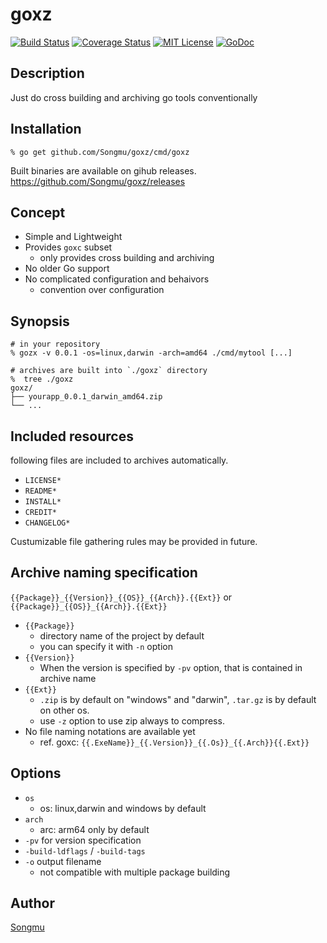 goxz
=======

[![Build Status](https://travis-ci.org/Songmu/goxz.png?branch=master)][travis]
[![Coverage Status](https://coveralls.io/repos/Songmu/goxz/badge.png?branch=master)][coveralls]
[![MIT License](http://img.shields.io/badge/license-MIT-blue.svg?style=flat-square)][license]
[![GoDoc](https://godoc.org/github.com/Songmu/goxz?status.svg)][godoc]

[travis]: https://travis-ci.org/Songmu/goxz
[coveralls]: https://coveralls.io/r/Songmu/goxz?branch=master
[license]: https://github.com/Songmu/goxz/blob/master/LICENSE
[godoc]: https://godoc.org/github.com/Songmu/goxz

## Description

Just do cross building and archiving go tools conventionally

## Installation

    % go get github.com/Songmu/goxz/cmd/goxz

Built binaries are available on gihub releases.
<https://github.com/Songmu/goxz/releases>

## Concept

- Simple and Lightweight
- Provides `goxc` subset
  - only provides cross building and archiving
- No older Go support
- No complicated configuration and behaivors
  - convention over configuration

## Synopsis

```console
# in your repository
% gozx -v 0.0.1 -os=linux,darwin -arch=amd64 ./cmd/mytool [...]

# archives are built into `./goxz` directory
%  tree ./goxz
goxz/
├── yourapp_0.0.1_darwin_amd64.zip
└── ...
```

## Included resources

following files are included to archives automatically.

- `LICENSE*`
- `README*`
- `INSTALL*`
- `CREDIT*`
- `CHANGELOG*`

Custumizable file gathering rules may be provided in future.

## Archive naming specification

`{{Package}}_{{Version}}_{{OS}}_{{Arch}}.{{Ext}}`
or
`{{Package}}_{{OS}}_{{Arch}}.{{Ext}}`

- `{{Package}}`
  - directory name of the project by default
  - you can specify it with `-n` option
- `{{Version}}`
  - When the version is specified by `-pv` option, that is contained in archive name
- `{{Ext}}`
  - `.zip` is by default on "windows" and "darwin", `.tar.gz` is by default on other os.
  - use `-z` option to use zip always to compress.
- No file naming notations are available yet
  - ref. goxc: `{{.ExeName}}_{{.Version}}_{{.Os}}_{{.Arch}}{{.Ext}}`

## Options

- `os`
   - os: linux,darwin and windows by default
- `arch`
   - arc: arm64 only by default
- `-pv` for version specification
- `-build-ldflags` / `-build-tags`
- `-o` output filename
  - not compatible with multiple package building

## Author

[Songmu](https://github.com/Songmu)
